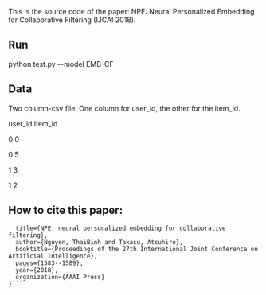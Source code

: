 This is the source code of the paper: NPE: Neural Personalized Embedding for Collaborative Filtering (IJCAI 2018).

## Run
python test.py --model EMB-CF

## Data
Two column-csv file. One column for user_id, the other for the item_id.

user_id item_id

0  0

0  5

1  3

1  2

## How to cite this paper:
```@inproceedings{nguyen2018npe,
  title={NPE: neural personalized embedding for collaborative filtering},
  author={Nguyen, ThaiBinh and Takasu, Atsuhiro},
  booktitle={Proceedings of the 27th International Joint Conference on Artificial Intelligence},
  pages={1583--1589},
  year={2018},
  organization={AAAI Press}
}```

